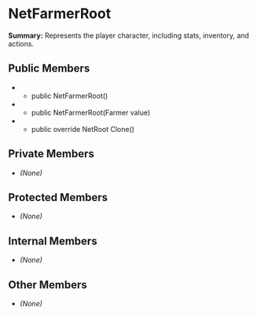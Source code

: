 # NetFarmerRoot

**Summary:** Represents the player character, including stats, inventory, and actions.

## Public Members
- - public NetFarmerRoot()
- - public NetFarmerRoot(Farmer value)
- - public override NetRoot<Farmer> Clone()

## Private Members
- *(None)*

## Protected Members
- *(None)*

## Internal Members
- *(None)*

## Other Members
- *(None)*
